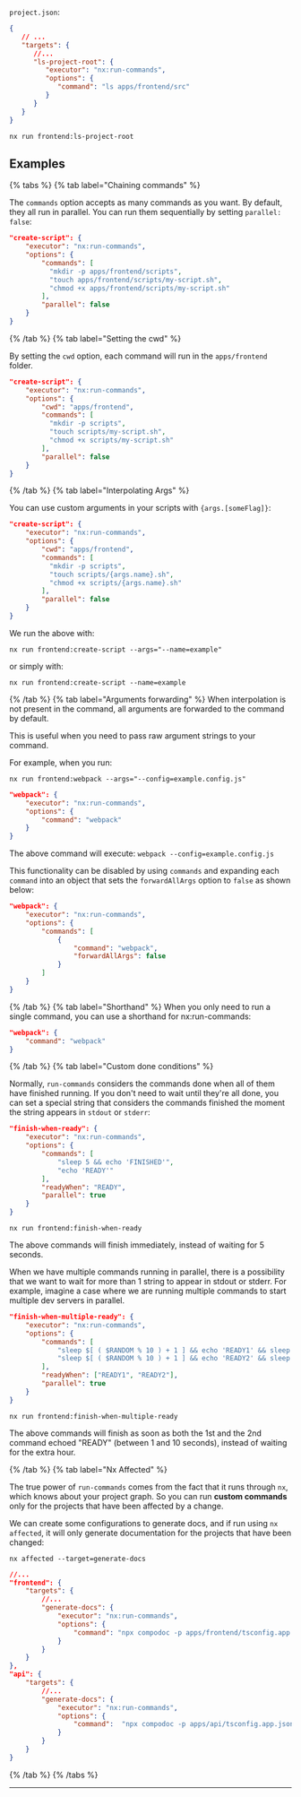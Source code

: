 `project.json`:

```json
{
   // ...
   "targets": {
      //...
      "ls-project-root": {
         "executor": "nx:run-commands",
         "options": {
            "command": "ls apps/frontend/src"
         }
      }
   }
}
```

```shell
nx run frontend:ls-project-root
```

## Examples

{% tabs %}
{% tab label="Chaining commands" %}

The `commands` option accepts as many commands as you want. By default, they all run in parallel.
You can run them sequentially by setting `parallel: false`:

```json
"create-script": {
    "executor": "nx:run-commands",
    "options": {
        "commands": [
          "mkdir -p apps/frontend/scripts",
          "touch apps/frontend/scripts/my-script.sh",
          "chmod +x apps/frontend/scripts/my-script.sh"
        ],
        "parallel": false
    }
}
```

{% /tab %}
{% tab label="Setting the cwd" %}

By setting the `cwd` option, each command will run in the `apps/frontend` folder.

```json
"create-script": {
    "executor": "nx:run-commands",
    "options": {
        "cwd": "apps/frontend",
        "commands": [
          "mkdir -p scripts",
          "touch scripts/my-script.sh",
          "chmod +x scripts/my-script.sh"
        ],
        "parallel": false
    }
}
```

{% /tab %}
{% tab label="Interpolating Args" %}

You can use custom arguments in your scripts with `{args.[someFlag]}`:

```json
"create-script": {
    "executor": "nx:run-commands",
    "options": {
        "cwd": "apps/frontend",
        "commands": [
          "mkdir -p scripts",
          "touch scripts/{args.name}.sh",
          "chmod +x scripts/{args.name}.sh"
        ],
        "parallel": false
    }
}
```

We run the above with:

```shell
nx run frontend:create-script --args="--name=example"
```

or simply with:

```shell
nx run frontend:create-script --name=example
```

{% /tab %}
{% tab label="Arguments forwarding" %}
When interpolation is not present in the command, all arguments are forwarded to the command by default.

This is useful when you need to pass raw argument strings to your command.

For example, when you run:

```shell
nx run frontend:webpack --args="--config=example.config.js"
```

```json
"webpack": {
    "executor": "nx:run-commands",
    "options": {
        "command": "webpack"
    }
}
```

The above command will execute: `webpack --config=example.config.js`

This functionality can be disabled by using `commands` and expanding each `command` into an object
that sets the `forwardAllArgs` option to `false` as shown below:

```json
"webpack": {
    "executor": "nx:run-commands",
    "options": {
        "commands": [
            {
                "command": "webpack",
                "forwardAllArgs": false
            }
        ]
    }
}
```

{% /tab %}
{% tab label="Shorthand" %}
When you only need to run a single command, you can use a shorthand for nx:run-commands:

```json
"webpack": {
    "command": "webpack"
}
```

{% /tab %}
{% tab label="Custom done conditions" %}

Normally, `run-commands` considers the commands done when all of them have finished running. If you don't need to wait until they're all done, you can set a special string that considers the commands finished the moment the string appears in `stdout` or `stderr`:

```json
"finish-when-ready": {
    "executor": "nx:run-commands",
    "options": {
        "commands": [
            "sleep 5 && echo 'FINISHED'",
            "echo 'READY'"
        ],
        "readyWhen": "READY",
        "parallel": true
    }
}
```

```shell
nx run frontend:finish-when-ready
```

The above commands will finish immediately, instead of waiting for 5 seconds.

When we have multiple commands running in parallel, there is a possibility that we want to wait for more than 1 string to appear in stdout or stderr.
For example, imagine a case where we are running multiple commands to start multiple dev servers in parallel.

```json
"finish-when-multiple-ready": {
    "executor": "nx:run-commands",
    "options": {
        "commands": [
            "sleep $[ ( $RANDOM % 10 ) + 1 ] && echo 'READY1' && sleep 3600",
            "sleep $[ ( $RANDOM % 10 ) + 1 ] && echo 'READY2' && sleep 3600",
        ],
        "readyWhen": ["READY1", "READY2"],
        "parallel": true
    }
}
```

```shell
nx run frontend:finish-when-multiple-ready
```

The above commands will finish as soon as both the 1st and the 2nd command echoed "READY" (between 1 and 10 seconds), instead of waiting for the extra hour.

{% /tab %}
{% tab label="Nx Affected" %}

The true power of `run-commands` comes from the fact that it runs through `nx`, which knows about your project graph. So you can run **custom commands** only for the projects that have been affected by a change.

We can create some configurations to generate docs, and if run using `nx affected`, it will only generate documentation for the projects that have been changed:

```shell
nx affected --target=generate-docs
```

```json
//...
"frontend": {
    "targets": {
        //...
        "generate-docs": {
            "executor": "nx:run-commands",
            "options": {
                "command": "npx compodoc -p apps/frontend/tsconfig.app.json"
            }
        }
    }
},
"api": {
    "targets": {
        //...
        "generate-docs": {
            "executor": "nx:run-commands",
            "options": {
                "command":  "npx compodoc -p apps/api/tsconfig.app.json"
            }
        }
    }
}
```

{% /tab %}
{% /tabs %}

---
